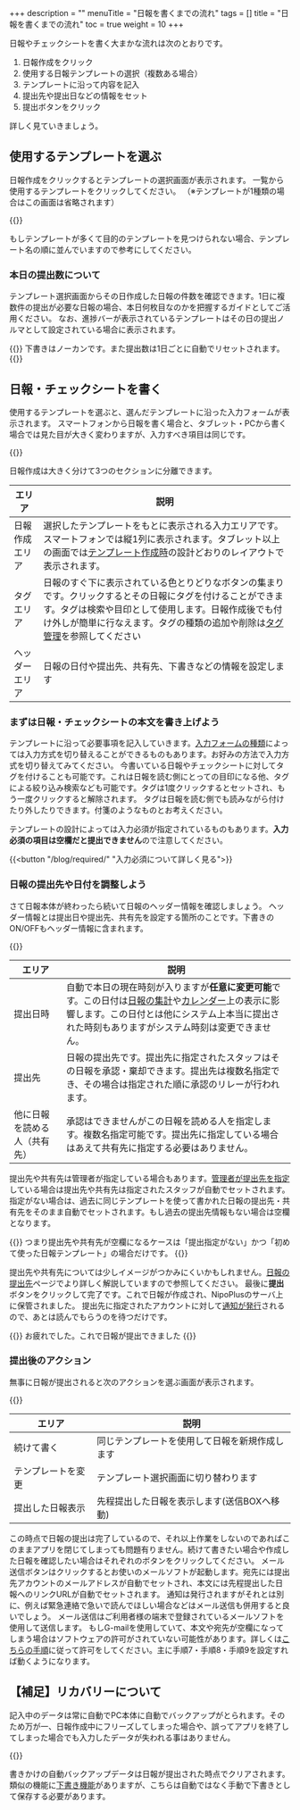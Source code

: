 +++
description = ""
menuTitle = "日報を書くまでの流れ"
tags = []
title = "日報を書くまでの流れ"
toc = true
weight = 10
+++


日報やチェックシートを書く大まかな流れは次のとおりです。

1. 日報作成をクリック
1. 使用する日報テンプレートの選択（複数ある場合）
1. テンプレートに沿って内容を記入
1. 提出先や提出日などの情報をセット
1. 提出ボタンをクリック

詳しく見ていきましょう。

## 使用するテンプレートを選ぶ

日報作成をクリックするとテンプレートの選択画面が表示されます。
一覧から使用するテンプレートをクリックしてください。
（※テンプレートが1種類の場合はこの画面は省略されます）

{{<appscreen filename="report-template-select" title="使用する日報テンプレートの選択" desc="「日報作成」をクリックするとテンプレートの選択画面が表示されます。" >}}


もしテンプレートが多くて目的のテンプレートを見つけられない場合、テンプレート名の順に並んでいますので参考にしてください。


### 本日の提出数について

テンプレート選択画面からその日作成した日報の件数を確認できます。1日に複数件の提出が必要な日報の場合、本日何枚目なのかを把握するガイドとしてご活用ください。
なお、進捗バーが表示されているテンプレートはその日の提出ノルマとして設定されている場合に表示されます。

{{<alice pos="right" icon="here">}}
下書きはノーカンです。また提出数は1日ごとに自動でリセットされます。
{{</alice>}}

## 日報・チェックシートを書く

使用するテンプレートを選ぶと、選んだテンプレートに沿った入力フォームが表示されます。
スマートフォンから日報を書く場合と、タブレット・PCから書く場合では見た目が大きく変わりますが、入力すべき項目は同じです。

{{<appscreen filename="write-report" title="日報の記入画面" desc="選んだテンプレートをもとに日報画面が表示。左はiPad・右はiPhoneで開いた例。見た目が違いますが項目は同じであることが確認できます。必要事項を記入して日報を書き上げます" >}}


日報作成は大きく分けて3つのセクションに分離できます。

|エリア|説明|
|---|---|
|日報作成エリア|選択したテンプレートをもとに表示される入力エリアです。スマートフォンでは縦1列に表示されます。タブレット以上の画面では[テンプレート作成時](/org/groupsetting/template/make/)の設計どおりのレイアウトで表示されます。|
|タグエリア|日報のすぐ下に表示されている色とりどりなボタンの集まりです。クリックするとその日報にタグを付けることができます。タグは検索や目印として使用します。日報作成後でも付け外しが簡単に行なえます。タグの種類の追加や削除は[タグ管理](/org/groupsetting/tag/)を参照してください|
|ヘッダーエリア|日報の日付や提出先、共有先、下書きなどの情報を設定します|

### まずは日報・チェックシートの本文を書き上げよう

テンプレートに沿って必要事項を記入していきます。[入力フォームの種類](/org/groupsetting/template/)によっては入力方式を切り替えることができるものもあります。お好みの方法で入力方式を切り替えてみてください。
今書いている日報やチェックシートに対してタグを付けることも可能です。これは日報を読む側にとっての目印になる他、タグによる絞り込み検索なども可能です。タグは1度クリックするとセットされ、もう一度クリックすると解除されます。
タグは日報を読む側でも読みながら付けたり外したりできます。付箋のようなものとお考えください。


テンプレートの設計によっては入力必須が指定されているものもあります。**入力必須の項目は空欄だと提出できません**ので注意してください。

{{<button "/blog/required/" "入力必須について詳しく見る">}}

### 日報の提出先や日付を調整しよう

さて日報本体が終わったら続いて日報のヘッダー情報を確認しましょう。
ヘッダー情報とは提出日や提出先、共有先を設定する箇所のことです。下書きのON/OFFもヘッダー情報に含まれます。

{{<appscreen filename="report-header" title="日報ヘッダ設定" desc="日報の提出日・提出先といったヘッダ情報を入力する" >}}

|エリア|説明|
|---|---|
|提出日時|自動で本日の現在時刻が入りますが**任意に変更可能**です。この日付は[日報の集計](/report/analytics/)や[カレンダー](/calendar/)上の表示に影響します。この日付とは他にシステム上本当に提出された時刻もありますがシステム時刻は変更できません。|
|提出先|日報の提出先です。提出先に指定されたスタッフはその日報を承認・棄却できます。提出先は複数名指定でき、その場合は指定された順に承認のリレーが行われます。|
|他に日報を読める人（共有先）|承認はできませんがこの日報を読める人を指定します。複数名指定可能です。提出先に指定している場合はあえて共有先に指定する必要はありません。|

提出先や共有先は管理者が指定している場合もあります。[管理者が提出先を指定](/org/group2/dist/)している場合は提出先や共有先は指定されたスタッフが自動でセットされます。  
指定がない場合は、過去に同じテンプレートを使って書かれた日報の提出先・共有先をそのまま自動でセットされます。もし過去の提出先情報もない場合は空欄となります。

{{<alice pos="right" icon="here">}}
つまり提出先や共有先が空欄になるケースは「提出指定がない」かつ「初めて使った日報テンプレート」の場合だけです。
{{</alice>}}

提出先や共有先については少しイメージがつかみにくいかもしれません。[日報の提出先](/report/write/dist/)ページでより詳しく解説していますので参照してください。
最後に**提出**ボタンをクリックして完了です。これで日報が作成され、NipoPlusのサーバ上に保管されました。
提出先に指定されたアカウントに対して[通知が発行](/notice/)されるので、あとは読んでもらうのを待つだけです。

{{<alice pos="right" icon="ok">}}
お疲れでした。これで日報が提出できました
{{</alice>}}

### 提出後のアクション

無事に日報が提出されると次のアクションを選ぶ画面が表示されます。

{{<appscreen filename="writed-report" title="日報提出後のアクション" desc="日報提出後に次の操作を選ぶ画面が表示されます" >}}


|エリア|説明|
|---|---|
|続けて書く|同じテンプレートを使用して日報を新規作成します|
|テンプレートを変更|テンプレート選択画面に切り替わります|
|提出した日報表示|先程提出した日報を表示します(送信BOXへ移動)|

この時点で日報の提出は完了しているので、それ以上作業をしないのであればこのままアプリを閉じてしまっても問題有りません。続けて書きたい場合や作成した日報を確認したい場合はそれぞれのボタンをクリックしてください。
メール送信ボタンはクリックするとお使いのメールソフトが起動します。宛先には提出先アカウントのメールアドレスが自動でセットされ、本文には先程提出した日報へのリンクURLが自動でセットされます。
通知は発行されますがそれとは別に、例えば緊急連絡で急いで読んでほしい場合などはメール送信も併用すると良いでしょう。
メール送信はご利用者様の端末で登録されているメールソフトを使用して送信します。
もしG-mailを使用していて、本文や宛先が空欄になってしまう場合はソフトウェアの許可がされていない可能性があります。詳しくは[こちらの手順](https://support.google.com/a/users/answer/9308783?hl=ja)に従って許可をしてください。主に手順7・手順8・手順9を設定すれば動くようになります。

## 【補足】リカバリーについて

記入中のデータは常に自動でPC本体に自動でバックアップがとられます。そのため万が一、日報作成中にフリーズしてしまった場合や、誤ってアプリを終了してしまった場合でも入力したデータが失われる事はありません。

{{<appscreen filename="recovery-report" title="日報のデータリカバリー" desc="記入途中のデータが検知されると復元確認のメッセージが表示されます。" >}}


書きかけの自動バックアップデータは日報が提出された時点でクリアされます。類似の機能に[下書き機能](/report/write/draft/)がありますが、こちらは自動ではなく手動で下書きとして保存する必要があります。
